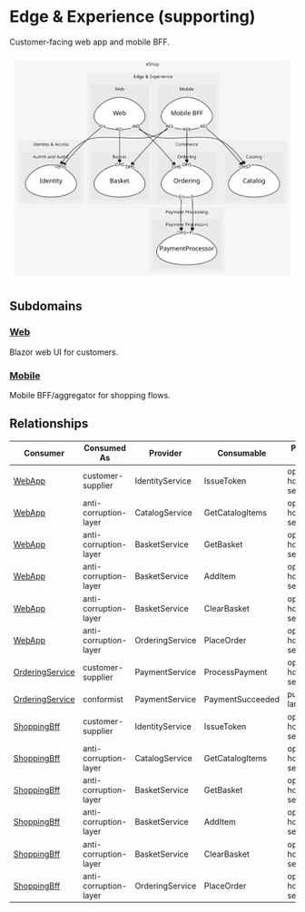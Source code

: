 


# Edge & Experience (supporting)
Customer-facing web app and mobile BFF.

![contextmap](./contextmap.svg)

## Subdomains

### [Web](subdomains/web/index.md)
Blazor web UI for customers.


### [Mobile](subdomains/mobile/index.md)
Mobile BFF/aggregator for shopping flows.



## Relationships
| Consumer | Consumed As | Provider | Consumable | Provided As |
| --- | --- | --- | --- | --- |
| [WebApp](subdomains/web/boundedcontexts/web/services/web_app/index.md) | customer-supplier | IdentityService | IssueToken | open-host-service |
| [WebApp](subdomains/web/boundedcontexts/web/services/web_app/index.md) | anti-corruption-layer | CatalogService | GetCatalogItems | open-host-service |
| [WebApp](subdomains/web/boundedcontexts/web/services/web_app/index.md) | anti-corruption-layer | BasketService | GetBasket | open-host-service |
| [WebApp](subdomains/web/boundedcontexts/web/services/web_app/index.md) | anti-corruption-layer | BasketService | AddItem | open-host-service |
| [WebApp](subdomains/web/boundedcontexts/web/services/web_app/index.md) | anti-corruption-layer | BasketService | ClearBasket | open-host-service |
| [WebApp](subdomains/web/boundedcontexts/web/services/web_app/index.md) | anti-corruption-layer | OrderingService | PlaceOrder | open-host-service |
| [OrderingService](../commerce/subdomains/ordering/boundedcontexts/ordering/services/ordering_service/index.md) | customer-supplier | PaymentService | ProcessPayment | open-host-service |
| [OrderingService](../commerce/subdomains/ordering/boundedcontexts/ordering/services/ordering_service/index.md) | conformist | PaymentService | PaymentSucceeded | published-language |
| [ShoppingBff](subdomains/mobile/boundedcontexts/mobile_bff/services/shopping_bff/index.md) | customer-supplier | IdentityService | IssueToken | open-host-service |
| [ShoppingBff](subdomains/mobile/boundedcontexts/mobile_bff/services/shopping_bff/index.md) | anti-corruption-layer | CatalogService | GetCatalogItems | open-host-service |
| [ShoppingBff](subdomains/mobile/boundedcontexts/mobile_bff/services/shopping_bff/index.md) | anti-corruption-layer | BasketService | GetBasket | open-host-service |
| [ShoppingBff](subdomains/mobile/boundedcontexts/mobile_bff/services/shopping_bff/index.md) | anti-corruption-layer | BasketService | AddItem | open-host-service |
| [ShoppingBff](subdomains/mobile/boundedcontexts/mobile_bff/services/shopping_bff/index.md) | anti-corruption-layer | BasketService | ClearBasket | open-host-service |
| [ShoppingBff](subdomains/mobile/boundedcontexts/mobile_bff/services/shopping_bff/index.md) | anti-corruption-layer | OrderingService | PlaceOrder | open-host-service |

	
